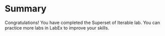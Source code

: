 # Summary

Congratulations! You have completed the Superset of Iterable lab. You can practice more labs in LabEx to improve your skills.
